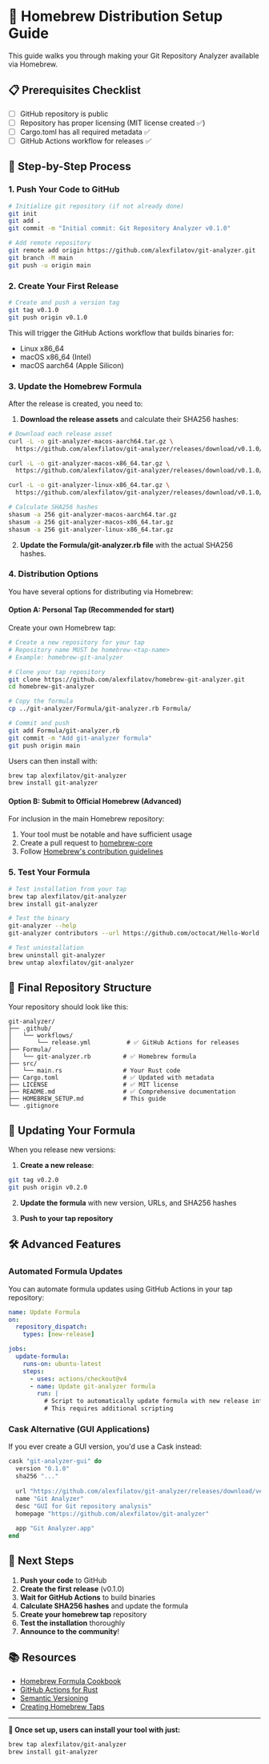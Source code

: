 # 🍺 Homebrew Distribution Setup Guide

This guide walks you through making your Git Repository Analyzer available via Homebrew.

## 📋 Prerequisites Checklist

- [ ] GitHub repository is public
- [ ] Repository has proper licensing (MIT license created ✅)
- [ ] Cargo.toml has all required metadata ✅
- [ ] GitHub Actions workflow for releases ✅

## 🚀 Step-by-Step Process

### 1. Push Your Code to GitHub

```bash
# Initialize git repository (if not already done)
git init
git add .
git commit -m "Initial commit: Git Repository Analyzer v0.1.0"

# Add remote repository
git remote add origin https://github.com/alexfilatov/git-analyzer.git
git branch -M main
git push -u origin main
```

### 2. Create Your First Release

```bash
# Create and push a version tag
git tag v0.1.0
git push origin v0.1.0
```

This will trigger the GitHub Actions workflow that builds binaries for:
- Linux x86_64
- macOS x86_64 (Intel)
- macOS aarch64 (Apple Silicon)

### 3. Update the Homebrew Formula

After the release is created, you need to:

1. **Download the release assets** and calculate their SHA256 hashes:
```bash
# Download each release asset
curl -L -o git-analyzer-macos-aarch64.tar.gz \
  https://github.com/alexfilatov/git-analyzer/releases/download/v0.1.0/git-analyzer-macos-aarch64.tar.gz

curl -L -o git-analyzer-macos-x86_64.tar.gz \
  https://github.com/alexfilatov/git-analyzer/releases/download/v0.1.0/git-analyzer-macos-x86_64.tar.gz

curl -L -o git-analyzer-linux-x86_64.tar.gz \
  https://github.com/alexfilatov/git-analyzer/releases/download/v0.1.0/git-analyzer-linux-x86_64.tar.gz

# Calculate SHA256 hashes
shasum -a 256 git-analyzer-macos-aarch64.tar.gz
shasum -a 256 git-analyzer-macos-x86_64.tar.gz  
shasum -a 256 git-analyzer-linux-x86_64.tar.gz
```

2. **Update the Formula/git-analyzer.rb file** with the actual SHA256 hashes.

### 4. Distribution Options

You have several options for distributing via Homebrew:

#### Option A: Personal Tap (Recommended for start)

Create your own Homebrew tap:

```bash
# Create a new repository for your tap
# Repository name MUST be homebrew-<tap-name>
# Example: homebrew-git-analyzer

# Clone your tap repository
git clone https://github.com/alexfilatov/homebrew-git-analyzer.git
cd homebrew-git-analyzer

# Copy the formula
cp ../git-analyzer/Formula/git-analyzer.rb Formula/

# Commit and push
git add Formula/git-analyzer.rb
git commit -m "Add git-analyzer formula"
git push origin main
```

Users can then install with:
```bash
brew tap alexfilatov/git-analyzer
brew install git-analyzer
```

#### Option B: Submit to Official Homebrew (Advanced)

For inclusion in the main Homebrew repository:

1. Your tool must be notable and have sufficient usage
2. Create a pull request to [homebrew-core](https://github.com/Homebrew/homebrew-core)
3. Follow [Homebrew's contribution guidelines](https://docs.brew.sh/How-To-Open-a-Homebrew-Pull-Request)

### 5. Test Your Formula

```bash
# Test installation from your tap
brew tap alexfilatov/git-analyzer
brew install git-analyzer

# Test the binary
git-analyzer --help
git-analyzer contributors --url https://github.com/octocat/Hello-World.git

# Test uninstallation
brew uninstall git-analyzer
brew untap alexfilatov/git-analyzer
```

## 📁 Final Repository Structure

Your repository should look like this:

```
git-analyzer/
├── .github/
│   └── workflows/
│       └── release.yml          # ✅ GitHub Actions for releases
├── Formula/
│   └── git-analyzer.rb         # ✅ Homebrew formula
├── src/
│   └── main.rs                 # Your Rust code
├── Cargo.toml                  # ✅ Updated with metadata
├── LICENSE                     # ✅ MIT license
├── README.md                   # ✅ Comprehensive documentation
├── HOMEBREW_SETUP.md           # This guide
└── .gitignore
```

## 🔄 Updating Your Formula

When you release new versions:

1. **Create a new release**:
```bash
git tag v0.2.0
git push origin v0.2.0
```

2. **Update the formula** with new version, URLs, and SHA256 hashes

3. **Push to your tap repository**

## 🛠️ Advanced Features

### Automated Formula Updates

You can automate formula updates using GitHub Actions in your tap repository:

```yaml
name: Update Formula
on:
  repository_dispatch:
    types: [new-release]

jobs:
  update-formula:
    runs-on: ubuntu-latest
    steps:
      - uses: actions/checkout@v4
      - name: Update git-analyzer formula
        run: |
          # Script to automatically update formula with new release info
          # This requires additional scripting
```

### Cask Alternative (GUI Applications)

If you ever create a GUI version, you'd use a Cask instead:

```ruby
cask "git-analyzer-gui" do
  version "0.1.0"
  sha256 "..."
  
  url "https://github.com/alexfilatov/git-analyzer/releases/download/v#{version}/GitAnalyzer.dmg"
  name "Git Analyzer"
  desc "GUI for Git repository analysis"
  homepage "https://github.com/alexfilatov/git-analyzer"
  
  app "Git Analyzer.app"
end
```

## 🎯 Next Steps

1. **Push your code** to GitHub
2. **Create the first release** (v0.1.0)
3. **Wait for GitHub Actions** to build binaries
4. **Calculate SHA256 hashes** and update the formula
5. **Create your homebrew tap** repository
6. **Test the installation** thoroughly
7. **Announce to the community**!

## 📚 Resources

- [Homebrew Formula Cookbook](https://docs.brew.sh/Formula-Cookbook)
- [GitHub Actions for Rust](https://github.com/actions-rs)
- [Semantic Versioning](https://semver.org/)
- [Creating Homebrew Taps](https://docs.brew.sh/How-to-Create-and-Maintain-a-Tap)

---

**🎉 Once set up, users can install your tool with just:**
```bash
brew tap alexfilatov/git-analyzer
brew install git-analyzer
```